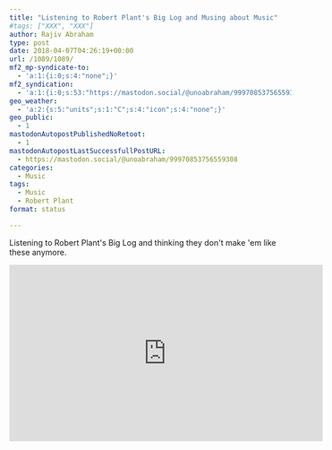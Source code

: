 ```yaml
---
title: "Listening to Robert Plant's Big Log and Musing about Music"
#tags: ["XXX", "XXX"]
author: Rajiv Abraham
type: post
date: 2018-04-07T04:26:19+00:00
url: /1089/1089/
mf2_mp-syndicate-to:
  - 'a:1:{i:0;s:4:"none";}'
mf2_syndication:
  - 'a:1:{i:0;s:53:"https://mastodon.social/@unoabraham/99970853756559308";}'
geo_weather:
  - 'a:2:{s:5:"units";s:1:"C";s:4:"icon";s:4:"none";}'
geo_public:
  - 1
mastodonAutopostPublishedNoRetoot:
  - 1
mastodonAutopostLastSuccessfullPostURL:
  - https://mastodon.social/@unoabraham/99970853756559308
categories:
  - Music
tags:
  - Music
  - Robert Plant
format: status

---
```

Listening to Robert Plant's Big Log and thinking they don't make 'em like these anymore.

<iframe width="560" height="315" src="https://www.youtube.com/embed/FxSsol3Zd7k" frameborder="0" allow="autoplay; encrypted-media" allowfullscreen></iframe>